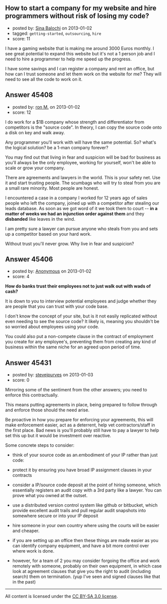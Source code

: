 ## How to start a company for my website and hire programmers without risk of losing my code?

- posted by: [Sina Balochi](https://stackexchange.com/users/-1/22344-sina-balochi) on 2013-01-02
- tagged: `getting-started`, `outsourcing`, `hire`
- score: 11

I have a gaming website that is making me around 3000 Euros monthly. I see great potential to expand this website but it's not a 1 person job and I need to hire a programmer to help me speed up the progress.

I have some savings and I can register a company and rent an office, but how can I trust someone and let them work on the website for me? They will need to see all the code to work on it.


## Answer 45408

- posted by: [ron M.](https://stackexchange.com/users/-1/2122-ron-m) on 2013-01-02
- score: 12

I do work for a $1B company whose strength and differentiator from competitors is the "source code". In theory, I can copy the source code onto a disk on key and walk away. 

Any programmer you'll work with will have the same potential. So? what's the logical solution? be a 1-man company forever? 

You may find out that living in fear and suspicion will be bad for business as you'll always be the only employee, working for yourself, won't be able to scale or grow your company.

There are agreements and lawyers in the world. This is your safety net. Use it and start trusting people. The scumbags who will try to steal from you are a small rare minority. Most people are honest.

I encountered a case in a company I worked for 12 years ago of sales people who left the company, joined up with a competitor after stealing our leads database. As soon as we got word of it we took them to court -- **in a matter of weeks we had an injunction order against them** and they **disbanded** like leaves in the wind. 

I am pretty sure a lawyer can pursue anyone who steals from you and sets up a competitor based on your hard work. 

Without trust you'll never grow. Why live in fear and suspicion? 
 


## Answer 45406

- posted by: [Anonymous](https://stackexchange.com/users/-1/11482-anonymous) on 2013-01-02
- score: 4

**How do banks trust their employees not to just walk out with wads of cash?**

It is down to you to interview potential employees and judge whether they are people that you can trust with your code base.

I don't know the concept of your site, but is it not easily replicated without even needing to see the source code? It likely is, meaning you shouldn't be so worried about employees using your code.

You could also put a non-compete clause in the contract of employment you create for any employee's, preventing them from creating any kind of business within the same niche for an agreed upon period of time.


## Answer 45431

- posted by: [stevejpurves](https://stackexchange.com/users/-1/22372-stevejpurves) on 2013-01-03
- score: 0

Mirroring some of the sentiment from the other answers; you need to enforce this contractually.

This means putting agreements in place, being prepared to follow through and enforce those should the need arise.

Be proactive in how you prepare for enforcing your agreements, this will make enforcement easier, act as a deterrent, help vet contractors/staff in the first place. Bad news is you'll probably still have to pay a lawyer to help set this up but it would be investment over reactive.

Some concrete steps to consider:

 - think of your source code as an.embodiment of your IP rather than just code:
 - protect it by ensuring you have broad  IP assignment clauses in your contracts
 - consider a IP/source code deposit at the point of hiring someone, which essentially registers an audit copy with a 3rd party like a lawyer. You can prove what you owned at the outset.

 - use a distributed version control system like github or bitbucket, which provide excellent audit trails and pull regular audit snapshots into somewhere secure or into your IP deposit

 - hire someone in your own country where using the courts will be easier and cheaper.

 - if you are setting up an office then these things are made easier as you can identify company equipment, and have a bit more control over where work is done.

 - however, for a team of 2 you may consider forgoing the office and work remotely with someone, probably on their own equipment, in which case look at agreement clauses that give you the right to audit (including search) them on termination. (yup I've seen and signed clauses like that in the past)







---

All content is licensed under the [CC BY-SA 3.0 license](https://creativecommons.org/licenses/by-sa/3.0/).
